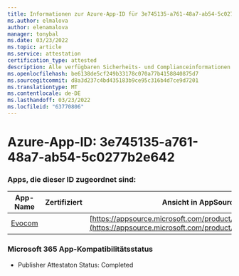 ```yaml
---
title: Informationen zur Azure-App-ID für 3e745135-a761-48a7-ab54-5c0277b2e642
ms.author: elmalova
author: elenamalova
manager: tonybal
ms.date: 03/23/2022
ms.topic: article
ms.service: attestation
certification_type: attested
description: Alle verfügbaren Sicherheits- und Complianceinformationen für 3e745135-a761-48a7-ab54-5c0277b2e642.
ms.openlocfilehash: be6138de5cf249b33178c070a77b4158840875d7
ms.sourcegitcommit: d8a3d237c4bd435183b9ce95c316b4d7ce9d7201
ms.translationtype: MT
ms.contentlocale: de-DE
ms.lasthandoff: 03/23/2022
ms.locfileid: "63770806"
---
```

# <a name="azure-app-id-3e745135-a761-48a7-ab54-5c0277b2e642"></a>Azure-App-ID: 3e745135-a761-48a7-ab54-5c0277b2e642


### <a name="apps-associated-with-this-id"></a>Apps, die dieser ID zugeordnet sind:
| **App-Name** | **Zertifiziert** | **Ansicht in AppSource** |
|--------------|---------------|-----------------------|
| [Evocom](../forward/WA200002050.md) |  | [https://appsource.microsoft.com/product/office/WA200002050](https://appsource.microsoft.com/product/office/WA200002050) |

### <a name="microsoft-365-app-compliance-status"></a>Microsoft 365 App-Kompatibilitätsstatus
- Publisher Attestaton Status: Completed
